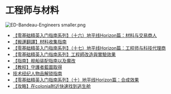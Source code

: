 
工程师与材料
======


![ED-Bandeau-Engineers smaller.png](https://cdn.elitedanger.cn/FkWMel5usLfiNCK2WLgnC_IqHxUZ.png)


* [【零基础精英入门指南系列】（十六）地平线Horizon篇：材料与交易商人](【零基础精英入门指南系列】（十六）地平线Horizon篇：材料与交易商人.md)
* [【搬運翻譯】材料收集指南](【教程翻譯】工程師材料收集指南.md)
* [【零基础精英入门指南系列】（十七）地平线Horizon篇：工程师与科技代理商](【零基础精英入门指南系列】（十七）地平线Horizon篇：工程师与科技代理商.md)
* [【零基础精英入门指南系列】工程師改造與實驗效果](【零基础精英入门指南系列】工程師改造與實驗效果.md)
* [【指南】舰船装配指南以及魔改](【指南】舰船装配指南以及魔改.md)
* [【教程】守護者藍圖取得](【零基础精英入门指南系列】守護者藍圖取得.md)
* [技术经纪人物品解锁指南](技术经纪人物品解锁指南.md)
* [【零基础精英入门指南系列】（十）地平线Horizon篇：合成效果](【零基础精英入门指南系列】（十）地平线Horizon篇：合成效果.md)
* [【攻略】在colonia附近快速找到逃生舱](【攻略】在colonia附近快速找到逃生舱.md)
